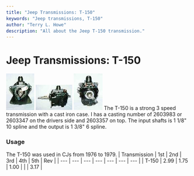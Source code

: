 ```yaml
---
title: "Jeep Transmissions: T-150"
keywords: "Jeep transmissions, T-150"
author: "Terry L. Howe"
description: "All about the Jeep T-150 transmission."
---
```


# Jeep Transmissions: T-150
[![T-150 front](/trans/t150fT.jpg)](/trans/t150f.jpg)
[![T-150 side](/trans/t150sT.jpg)](/trans/t150s.jpg)
[![T-150 back](/trans/t150bT.jpg)](/trans/t150b.jpg)
The T-150 is a strong 3 speed transmission with a cast iron case.
I has a casting number of 2603983 or 2603347 on the drivers side
and 2603357 on top.  The input shafts is 1 1/8" 10 spline and the
output is 1 3/8" 6 spline.
### Usage
The T-150 was used in CJs from 1976 to 1979.
| Transmission | 1st | 2nd | 3rd | 4th | 5th | Rev |
| --- | --- | --- | --- | --- | --- | --- |
| T-150 | 2.99 | 1.75 | 1.00 |  |  | 3.17 |

